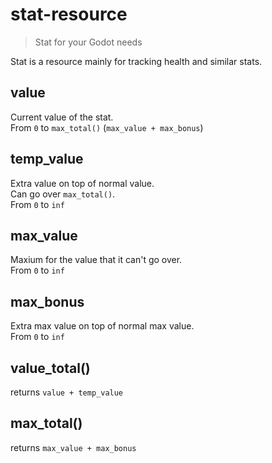 # stat-resource

> Stat for your Godot needs

Stat is a resource mainly for tracking health and similar stats.

## value

Current value of the stat.  
From `0` to `max_total()` (`max_value + max_bonus`)

## temp_value

Extra value on top of normal value.  
Can go over `max_total()`.  
From `0` to `inf`

## max_value

Maxium for the value that it can't go over.  
From `0` to `inf`

## max_bonus

Extra max value on top of normal max value.  
From `0` to `inf`

## value_total()

returns `value + temp_value`

## max_total()

returns `max_value + max_bonus`
